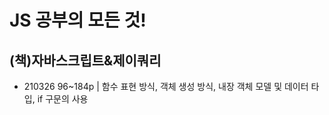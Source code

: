# JS 공부의 모든 것!


## (책)자바스크립트&제이쿼리
- 210326 96~184p | 함수 표현 방식, 객체 생성 방식, 내장 객체 모델 및 데이터 타입, if 구문의 사용